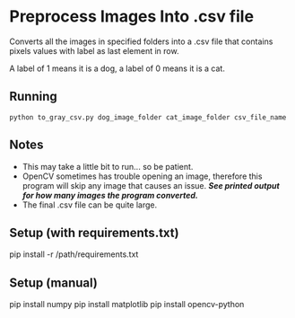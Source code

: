 # Preprocess Images Into .csv file
Converts all the images in specified folders into a .csv file that
contains pixels values with label as last element in row.

A label of 1 means it is a dog, a label of 0 means it is a cat.

## Running
```
python to_gray_csv.py dog_image_folder cat_image_folder csv_file_name
```
## Notes
* This may take a little bit to run... so be patient.
* OpenCV sometimes has trouble opening an image, therefore this program will skip any image that causes an issue. ___See printed output for how many images the program converted.___
* The final .csv file can be quite large.

## Setup (with requirements.txt)
pip install -r /path/requirements.txt

## Setup (manual)
pip install numpy
pip install matplotlib
pip install opencv-python